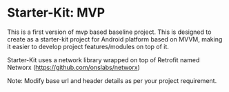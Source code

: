 # Starter-Kit: MVP
This is a first version of mvp based baseline project. This is designed to create as a starter-kit project for Android platform based on MVVM, making it easier to develop project features/modules on top of it.

Starter-Kit uses a network library wrapped on top of Retrofit named Networx (https://github.com/onslabs/networx)


Note: Modify base url and header details as per your project requirement.
